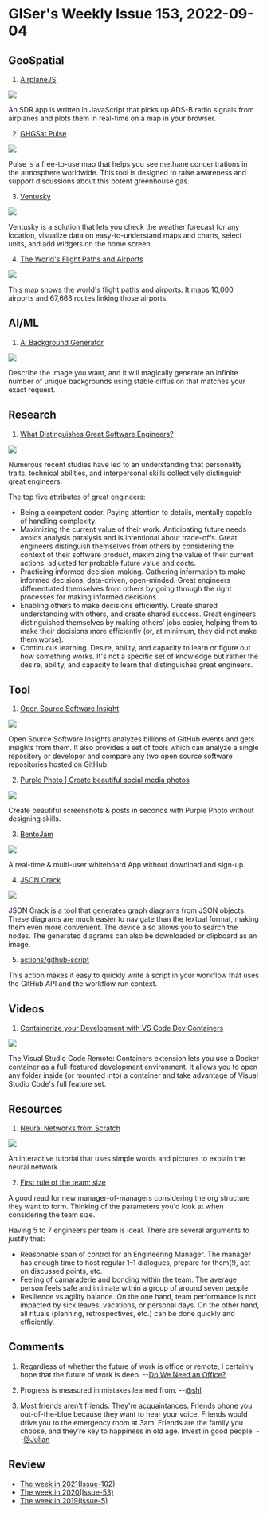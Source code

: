 # GISer's Weekly Issue 153, 2022-09-04

## GeoSpatial

1. [AirplaneJS](https://github.com/watson/airplanejs)

![](https://user-images.githubusercontent.com/10602/33808194-7cca8eda-dde2-11e7-8542-e09d9e600791.png)

An SDR app is written in JavaScript that picks up ADS-B radio signals from airplanes and plots them in real-time on a map in your browser.

2. [GHGSat Pulse](https://pulse.ghgsat.com/)

![](https://spacenews.com/wp-content/uploads/2020/10/rsz_1pulse_ghgsat_world2-300x170.png)

Pulse is a free-to-use map that helps you see methane concentrations in the atmosphere worldwide. This tool is designed to raise awareness and support discussions about this potent greenhouse gas.

3. [Ventusky](https://www.ventusky.com/)

![](http://datastudio2017.datatherapy.org/wp-content/uploads/sites/22/2017/02/D54633A7-A1FE-4644-BD9F-30651737B944.jpg)

Ventusky is a solution that lets you check the weather forecast for any location, visualize data on easy-to-understand maps and charts, select units, and add widgets on the home screen.

4. [The World's Flight Paths and Airports](https://www.visualcapitalist.com/cp/mapping-airways-the-worlds-flight-paths-and-airports/)

![](https://www.visualcapitalist.com/wp-content/uploads/2022/09/CP-Adam-Symington-Mapping-Airways-Main.png)

This map shows the world's flight paths and airports. It maps 10,000 airports and 67,663 routes linking those airports.

## AI/ML

1. [AI Background Generator](https://www.photoroom.com/backgrounds/)

![](https://cdn.jsdelivr.net/gh/bestxtools/weekly-cn@main/images/2022-09-07-15-40-02.png)

Describe the image you want, and it will magically generate an infinite number of unique backgrounds using stable diffusion that matches your exact request.

## Research

1. [What Distinguishes Great Software Engineers?](https://abinoda.substack.com/p/great-engineers)

![](https://substackcdn.com/image/fetch/w_1456,c_limit,f_webp,q_auto:good,fl_progressive:steep/https%3A%2F%2Fbucketeer-e05bbc84-baa3-437e-9518-adb32be77984.s3.amazonaws.com%2Fpublic%2Fimages%2Ffa811c8c-83a4-4147-bf5d-6bfa7b4a4c92_1704x2300.png)

Numerous recent studies have led to an understanding that personality traits, technical abilities, and interpersonal skills collectively distinguish great engineers.

The top five attributes of great engineers:

- Being a competent coder. Paying attention to details, mentally capable of handling complexity.
- Maximizing the current value of their work. Anticipating future needs avoids analysis paralysis and is intentional about trade-offs. Great engineers distinguish themselves from others by considering the context of their software product, maximizing the value of their current actions, adjusted for probable future value and costs.
- Practicing informed decision-making. Gathering information to make informed decisions, data-driven, open-minded. Great engineers differentiated themselves from others by going through the right processes for making informed decisions.
- Enabling others to make decisions efficiently. Create shared understanding with others, and create shared success. Great engineers distinguished themselves by making others' jobs easier, helping them to make their decisions more efficiently (or, at minimum, they did not make them worse).
- Continuous learning. Desire, ability, and capacity to learn or figure out how something works. It's not a specific set of knowledge but rather the desire, ability, and capacity to learn that distinguishes great engineers.

## Tool

1. [Open Source Software Insight](https://github.com/pingcap/ossinsight)

![](https://github.com/pingcap/ossinsight/raw/main/static/img/screenshots/homepage-2.gif)

Open Source Software Insights analyzes billions of GitHub events and gets insights from them. It also provides a set of tools which can analyze a single repository or developer and compare any two open source software repositories hosted on GitHub.

2. [Purple Photo | Create beautiful social media photos](https://purple-photo.web.app/)

![](https://cdn.jsdelivr.net/gh/bestxtools/weekly-cn@main/images/2022-08-03-16-35-02.png)

Create beautiful screenshots & posts in seconds with Purple Photo without designing skills.

3. [BentoJam](https://jam.makebento.app/)

![](https://cdn.jsdelivr.net/gh/bestxtools/weekly-cn@main/images/2022-09-01-13-55-01.png)

A real-time & multi-user whiteboard App without download and sign-up.

4. [JSON Crack](https://jsoncrack.com/editor)

![](https://jsoncrack.com/jsoncrack-screenshot.webp)

JSON Crack is a tool that generates graph diagrams from JSON objects. These diagrams are much easier to navigate than the textual format, making them even more convenient. The device also allows you to search the nodes. The generated diagrams can also be downloaded or clipboard as an image.

5. [actions/github-script](https://github.com/actions/github-script)

This action makes it easy to quickly write a script in your workflow that uses the GitHub API and the workflow run context.

## Videos

1. [Containerize your Development with VS Code Dev Containers](https://www.youtube.com/watch?v=cB86HE_HIDc)

![](https://code.visualstudio.com/assets/docs/remote/containers/architecture-containers.png)

The Visual Studio Code Remote: Containers extension lets you use a Docker container as a full-featured development environment. It allows you to open any folder inside (or mounted into) a container and take advantage of Visual Studio Code's full feature set.

## Resources

1. [Neural Networks from Scratch](https://www.ruanyifeng.com/blog/2022/09/weekly-issue-222.html)

![](https://cdn.beekka.com/blogimg/asset/202206/bg2022063025.webp)

An interactive tutorial that uses simple words and pictures to explain the neural network.

2. [First rule of the team: size](https://medium.com/@kolyaskink/first-rule-of-the-team-size-94cdad8bc79e)

A good read for new manager-of-managers considering the org structure they want to form. Thinking of the parameters you'd look at when considering the team size.

Having 5 to 7 engineers per team is ideal. There are several arguments to justify that:

- Reasonable span of control for an Engineering Manager. The manager has enough time to host regular 1–1 dialogues, prepare for them(!), act on discussed points, etc.
- Feeling of camaraderie and bonding within the team. The average person feels safe and intimate within a group of around seven people.
- Resilience vs agility balance. On the one hand, team performance is not impacted by sick leaves, vacations, or personal days. On the other hand, all rituals (planning, retrospectives, etc.) can be done quickly and efficiently.

## Comments

1. Regardless of whether the future of work is office or remote, I certainly hope that the future of work is deep.
   --[Do We Need an Office?](https://zhuk.fi/do-we-need-an-office/)

2. Progress is measured in mistakes learned from.
   --[@shl](https://twitter.com/shl/status/1555542461316927488)

3. Most friends aren't friends. They're acquaintances. Friends phone you out-of-the-blue because they want to hear your voice. Friends would drive you to the emergency room at 3am. Friends are the family you choose, and they're key to happiness in old age. Invest in good people.
   --[@Julian](https://twitter.com/Julian/status/1561745016569167874)

## Review

- [The week in 2021(Issue-102)](https://github.com/lkcozy/weekly/blob/master/docs/2021/issue-102.md)
- [The week in 2020(Issue-53)](https://github.com/lkcozy/weekly/blob/master/docs/2020/issue-53.md)
- [The week in 2019(Issue-5)](https://github.com/lkcozy/weekly/blob/master/docs/2019/issue-5.md)
